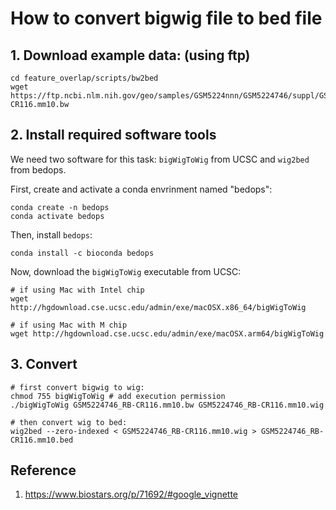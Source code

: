 # How to convert bigwig file to bed file

## 1. Download example data: (using ftp)
```
cd feature_overlap/scripts/bw2bed
wget https://ftp.ncbi.nlm.nih.gov/geo/samples/GSM5224nnn/GSM5224746/suppl/GSM5224746_RB-CR116.mm10.bw
```

## 2. Install required software tools
We need two software for this task: `bigWigToWig` from UCSC and `wig2bed` from bedops.

First, create and activate a conda envrinment named "bedops":
```
conda create -n bedops
conda activate bedops
```
Then, install `bedops`:
```
conda install -c bioconda bedops
```
Now, download the `bigWigToWig` executable from UCSC:
```
# if using Mac with Intel chip
wget http://hgdownload.cse.ucsc.edu/admin/exe/macOSX.x86_64/bigWigToWig

# if using Mac with M chip
wget http://hgdownload.cse.ucsc.edu/admin/exe/macOSX.arm64/bigWigToWig
```

## 3. Convert
```
# first convert bigwig to wig:
chmod 755 bigWigToWig # add execution permission
./bigWigToWig GSM5224746_RB-CR116.mm10.bw GSM5224746_RB-CR116.mm10.wig

# then convert wig to bed:
wig2bed --zero-indexed < GSM5224746_RB-CR116.mm10.wig > GSM5224746_RB-CR116.mm10.bed
```

## Reference
1.  https://www.biostars.org/p/71692/#google_vignette